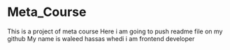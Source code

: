 # Meta_Course
This is a project of meta course
Here i am going to push readme file on my github
My name is waleed hassas whedi 
i am frontend developer